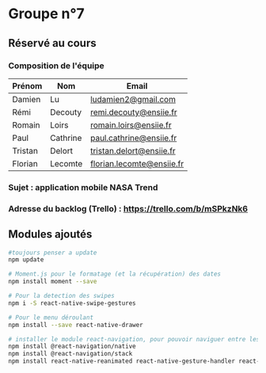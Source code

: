 # Groupe n°7

## Réservé au cours

### Composition de l'équipe

| Prénom  | Nom   | Email                         |
| -------------|-------------|-------------------------------|
| Damien | Lu | ludamien2@gmail.com |
| Rémi | Decouty | remi.decouty@ensiie.fr |
| Romain | Loirs | romain.loirs@ensiie.fr |
| Paul | Cathrine | paul.cathrine@ensiie.fr |
| Tristan | Delort | tristan.delort@ensiie.fr |
| Florian | Lecomte | florian.lecomte@ensiie.fr |

### Sujet : application mobile NASA Trend

### Adresse du backlog (Trello) : https://trello.com/b/mSPkzNk6

## Modules ajoutés

```bash
#toujours penser a update
npm update

# Moment.js pour le formatage (et la récupération) des dates  
npm install moment --save

# Pour la detection des swipes
npm i -S react-native-swipe-gestures

# Pour le menu déroulant 
npm install --save react-native-drawer

# installer le module react-navigation, pour pouvoir naviguer entre les pages
npm install @react-navigation/native
npm install @react-navigation/stack
npm install react-native-reanimated react-native-gesture-handler react-native-screens react-native-safe-area-context @react-native-community/masked-view


```
